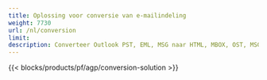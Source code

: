 ```yaml
---
title: Oplossing voor conversie van e-mailindeling 
weight: 7730
url: /nl/conversion
limit: 
description: Converteer Outlook PST, EML, MSG naar HTML, MBOX, OST, MSG en meer
---
```


{{< blocks/products/pf/agp/conversion-solution >}} 